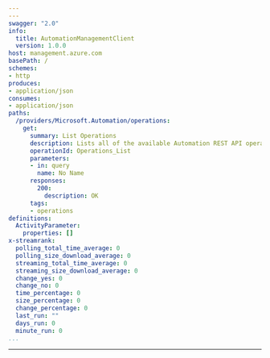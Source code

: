 ```yaml
---
---
swagger: "2.0"
info:
  title: AutomationManagementClient
  version: 1.0.0
host: management.azure.com
basePath: /
schemes:
- http
produces:
- application/json
consumes:
- application/json
paths:
  /providers/Microsoft.Automation/operations:
    get:
      summary: List Operations
      description: Lists all of the available Automation REST API operations
      operationId: Operations_List
      parameters:
      - in: query
        name: No Name
      responses:
        200:
          description: OK
      tags:
      - operations
definitions:
  ActivityParameter:
    properties: []
x-streamrank:
  polling_total_time_average: 0
  polling_size_download_average: 0
  streaming_total_time_average: 0
  streaming_size_download_average: 0
  change_yes: 0
  change_no: 0
  time_percentage: 0
  size_percentage: 0
  change_percentage: 0
  last_run: ""
  days_run: 0
  minute_run: 0
...
```


---